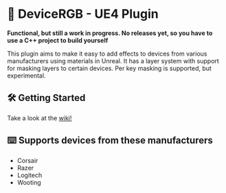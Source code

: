 # 🌈 DeviceRGB  - UE4 Plugin
**Functional, but still a work in progress. No releases yet, so you have to use a C++ project to build yourself**

This plugin aims to make it easy to add effects to devices from various manufacturers using materials in Unreal. It has a layer system with support for masking layers to certain devices. Per key masking is supported, but experimental.

## 🛠️ Getting Started
Take a look at the [wiki!](https://github.com/pramberg/DeviceRGB/wiki)

## ⌨️ Supports devices from these manufacturers
* Corsair
* Razer
* Logitech
* Wooting

